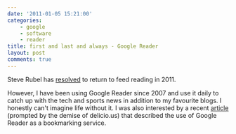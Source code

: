 ```yaml
---
date: '2011-01-05 15:21:00'
categories:
    - google
    - software
    - reader
title: first and last and always - Google Reader
layout: post
comments: true
---
```


Steve Rubel has
[resolved](http://www.steverubel.com/a-return-to-feed-reading-tops-my-2011-tech-re)
to return to feed reading in 2011.

However, I have been using Google Reader since 2007 and use it daily
to catch up with the tech and sports news in addition to my favourite
blogs. I honestly can't imagine life without it. I was also interested
by a recent
[article](http://www.makeuseof.com/tag/google-reader-bookmarking-service/)
(prompted by the demise of delicio.us) that described the use of
Google Reader as a bookmarking service.
